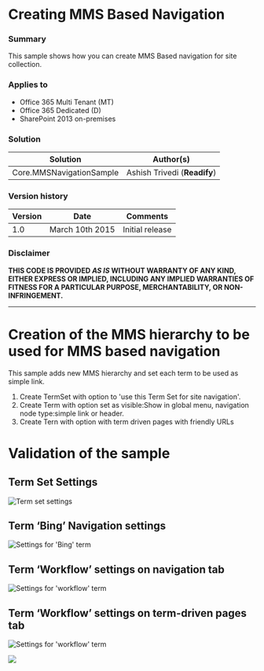 # Creating MMS Based Navigation #

### Summary ###
This sample shows how you can create MMS Based navigation for site collection. 

### Applies to ###
-  Office 365 Multi Tenant (MT)
-  Office 365 Dedicated (D)
-  SharePoint 2013 on-premises

### Solution ###
Solution | Author(s)
---------|----------
Core.MMSNavigationSample | Ashish Trivedi (**Readify**)

### Version history ###
Version  | Date | Comments
---------| -----| --------
1.0  | March 10th 2015 | Initial release

### Disclaimer ###
**THIS CODE IS PROVIDED *AS IS* WITHOUT WARRANTY OF ANY KIND, EITHER EXPRESS OR IMPLIED, INCLUDING ANY IMPLIED WARRANTIES OF FITNESS FOR A PARTICULAR PURPOSE, MERCHANTABILITY, OR NON-INFRINGEMENT.**


----------
# Creation of the MMS hierarchy to be used for MMS based navigation #

This sample adds new MMS hierarchy and set each term to be used as simple link.
1. Create TermSet with option to 'use this Term Set for site navigation'.
2. Create Term with option set as visible:Show in global menu, navigation node type:simple link or header.
3. Create Tern with option with term driven pages with friendly URLs

# Validation of the sample #

## Term Set Settings ##

![Term set settings](http://i.imgur.com/91AgSrN.png)

## Term ‘Bing’ Navigation settings ##

![Settings for 'Bing' term](http://i.imgur.com/IzftABj.png)

## Term ‘Workflow’ settings on navigation tab ##

![Settings for 'workflow' term](http://i.imgur.com/6IQfR2Q.png)

## Term ‘Workflow’ settings on term-driven pages tab ##

![Settings for 'workflow' term](http://i.imgur.com/9op6VV3.png)

<img src="https://telemetry.sharepointpnp.com/pnp/samples/Core.MMSNavigationSample" />